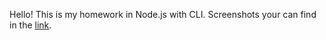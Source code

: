 Hello!
This is my homework in Node.js with CLI.
Screenshots your can find in the [link](https://monosnap.com/list/632d7b09b93a4694e3e58564).

